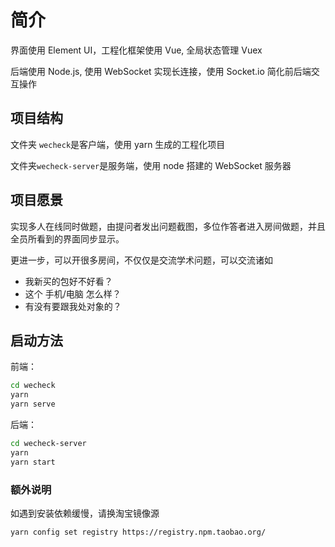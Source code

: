 # 简介

界面使用 Element UI，工程化框架使用 Vue, 全局状态管理 Vuex

后端使用 Node.js, 使用 WebSocket 实现长连接，使用 Socket.io 简化前后端交互操作

## 项目结构

文件夹 `wecheck`是客户端，使用 yarn 生成的工程化项目

文件夹`wecheck-server`是服务端，使用 node 搭建的 WebSocket 服务器

## 项目愿景

实现多人在线同时做题，由提问者发出问题截图，多位作答者进入房间做题，并且全员所看到的界面同步显示。

更进一步，可以开很多房间，不仅仅是交流学术问题，可以交流诸如

- 我新买的包好不好看？
- 这个 手机/电脑 怎么样？
- 有没有要跟我处对象的？

## 启动方法

前端：

```sh
cd wecheck
yarn
yarn serve
```

后端：

```sh
cd wecheck-server
yarn
yarn start
```



### 额外说明

如遇到安装依赖缓慢，请换淘宝镜像源

```bash
yarn config set registry https://registry.npm.taobao.org/
```


